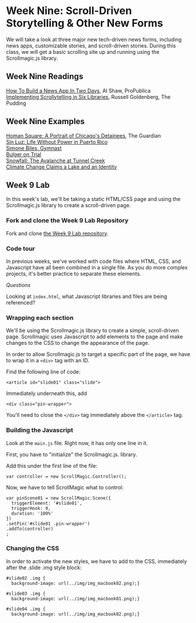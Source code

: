 # Week Nine: Scroll-Driven Storytelling & Other New Forms

We will take a look at three major new tech-driven news forms, including news apps, customizable stories, and scroll-driven stories. During this class, we will get a basic scrolling site up and running using the Scrollmagic.js library.

## Week Nine Readings

[How To Build a News App In Two Days](https://source.opennews.org/articles/news-app-in-two-days/), Al Shaw, ProPublica<br>
[Implementing Scrollytelling in Six Libraries](https://pudding.cool/process/how-to-implement-scrollytelling/), Russell Goldenberg, The Pudding<br>

## Week Nine Examples
[Homan Square: A Portrait of Chicago's Detainees](https://www.theguardian.com/us-news/ng-interactive/2015/oct/19/homan-square-chicago-police-detainees), The Guardian<br>
[Sin Luz: Life Without Power in Puerto Rico](https://www.washingtonpost.com/graphics/2017/national/puerto-rico-life-without-power/?utm_term=.6d792120fca8)<Br>
[Simone Biles, Gymnast](https://www.nytimes.com/interactive/2016/08/05/sports/olympics-gymnast-simone-biles.html)<br>
[Bulger on Trial](http://bulger.wbur.org/story/1977/)<br>
[Snowfall: The Avalanche at Tunnel Creek](http://www.nytimes.com/projects/2012/snow-fall/index.html#/?part=tunnel-creek)<br>
[Climate Change Claims a Lake and an Identity](https://www.nytimes.com/interactive/2016/07/07/world/americas/bolivia-climate-change-lake-poopo.html)

## Week 9 Lab

In this week's lab, we'll be taking a static HTML/CSS page and using the Scrollmagic.js library to create a scroll-driven page.

### Fork and clone the Week 9 Lab Repository

Fork and clone [the Week 9 Lab repository](https://github.com/fullstackjournalists/Week9-Lab).

### Code tour

In previous weeks, we've worked with code files where HTML, CSS, and Javascript have all been combined in a single file. As you do more complex projects, it's better practice to separate these elements.

_Questions_

Looking at `index.html`, what Javascript libraries and files are being referenced?

### Wrapping each section

We'll be using the Scrollmagic.js library to create a simple, scroll-driven page. Scrollmagic uses Javascript to add elements to the page and make changes to the CSS to change the appearance of the page.

In order to allow Scrollmagic.js to target a specific part of the page, we have to wrap it in a `<div>` tag with an ID.

Find the following line of code:

`<article id="slide01" class="slide">`

Immediately underneath this, add

`<div class="pin-wrapper">`

You'll need to close the `</div>` tag immediately above the `</article>` tag.

### Building the Javascript

Look at the `main.js` file. Right now, it has only one line in it.

First, you have to "initialize" the Scrollmagic.js. library.

Add this under the first line of the file:

`var controller = new ScrollMagic.Controller();`

Now, we have to tell ScrollMagic what to control:

```
var pinScene01 = new ScrollMagic.Scene({
  triggerElement: '#slide01',
  triggerHook: 0,
  duration: '100%'
})
.setPin('#slide01 .pin-wrapper')
.addTo(controller)
;
```

### Changing the CSS

In order to activate the new styles, we have to add to the CSS, immediately after the .slide .img style block:

```
#slide02 .img {
  background-image: url(../img/img_macbook02.png);}

#slide03 .img {
  background-image: url(../img/img_macbook01.png);}

#slide04 .img {
  background-image: url(../img/img_macbook02.png);}

```
